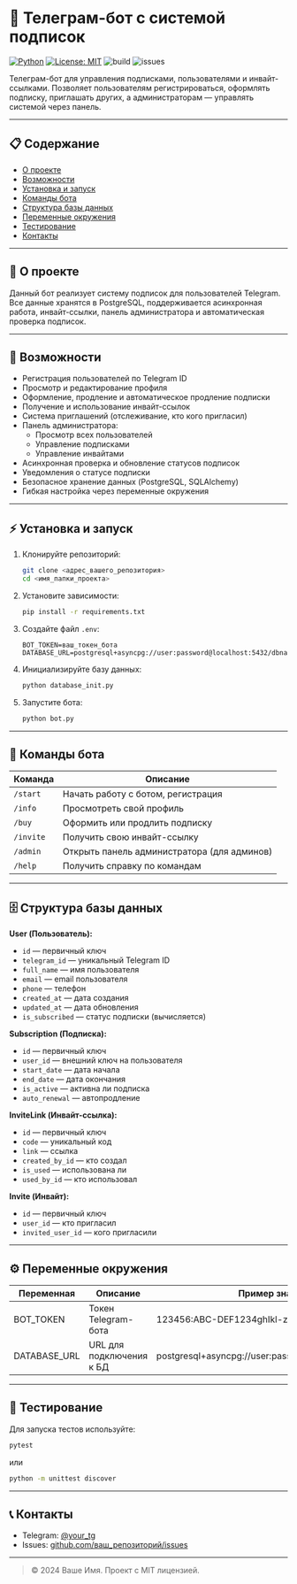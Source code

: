 # 🤖 Телеграм-бот с системой подписок

[![Python](https://img.shields.io/badge/python-3.10%2B-blue)](https://www.python.org/)
[![License: MIT](https://img.shields.io/badge/License-MIT-yellow.svg)](LICENSE)
![build](https://img.shields.io/badge/build-passing-brightgreen)
![issues](https://img.shields.io/badge/issues-0%20open-brightgreen)

Телеграм-бот для управления подписками, пользователями и инвайт-ссылками. Позволяет пользователям регистрироваться, оформлять подписку, приглашать других, а администраторам — управлять системой через панель.

---

## 📋 Содержание

- [О проекте](#о-проекте)
- [Возможности](#возможности)
- [Установка и запуск](#установка-и-запуск)
- [Команды бота](#команды-бота)
- [Структура базы данных](#структура-базы-данных)
- [Переменные окружения](#переменные-окружения)
- [Тестирование](#тестирование)
- [Контакты](#контакты)

---

## 📝 О проекте

Данный бот реализует систему подписок для пользователей Telegram. Все данные хранятся в PostgreSQL, поддерживается асинхронная работа, инвайт-ссылки, панель администратора и автоматическая проверка подписок.

---

## 🚀 Возможности

- Регистрация пользователей по Telegram ID
- Просмотр и редактирование профиля
- Оформление, продление и автоматическое продление подписки
- Получение и использование инвайт-ссылок
- Система приглашений (отслеживание, кто кого пригласил)
- Панель администратора:
  - Просмотр всех пользователей
  - Управление подписками
  - Управление инвайтами
- Асинхронная проверка и обновление статусов подписок
- Уведомления о статусе подписки
- Безопасное хранение данных (PostgreSQL, SQLAlchemy)
- Гибкая настройка через переменные окружения

---

## ⚡ Установка и запуск

1. Клонируйте репозиторий:
   ```bash
   git clone <адрес_вашего_репозитория>
   cd <имя_папки_проекта>
   ```
2. Установите зависимости:
   ```bash
   pip install -r requirements.txt
   ```
3. Создайте файл `.env`:
   ```
   BOT_TOKEN=ваш_токен_бота
   DATABASE_URL=postgresql+asyncpg://user:password@localhost:5432/dbname
   ```
4. Инициализируйте базу данных:
   ```bash
   python database_init.py
   ```
5. Запустите бота:
   ```bash
   python bot.py
   ```

---

## 💬 Команды бота

| Команда      | Описание                                      |
|--------------|-----------------------------------------------|
| `/start`     | Начать работу с ботом, регистрация            |
| `/info`      | Просмотреть свой профиль                      |
| `/buy`       | Оформить или продлить подписку                |
| `/invite`    | Получить свою инвайт-ссылку                   |
| `/admin`     | Открыть панель администратора (для админов)   |
| `/help`      | Получить справку по командам                  |

---

## 🗄️ Структура базы данных

**User (Пользователь):**
- `id` — первичный ключ
- `telegram_id` — уникальный Telegram ID
- `full_name` — имя пользователя
- `email` — email пользователя
- `phone` — телефон
- `created_at` — дата создания
- `updated_at` — дата обновления
- `is_subscribed` — статус подписки (вычисляется)

**Subscription (Подписка):**
- `id` — первичный ключ
- `user_id` — внешний ключ на пользователя
- `start_date` — дата начала
- `end_date` — дата окончания
- `is_active` — активна ли подписка
- `auto_renewal` — автопродление

**InviteLink (Инвайт-ссылка):**
- `id` — первичный ключ
- `code` — уникальный код
- `link` — ссылка
- `created_by_id` — кто создал
- `is_used` — использована ли
- `used_by_id` — кто использовал

**Invite (Инвайт):**
- `id` — первичный ключ
- `user_id` — кто пригласил
- `invited_user_id` — кого пригласили

---

## ⚙️ Переменные окружения

| Переменная      | Описание                        | Пример значения                        |
|-----------------|---------------------------------|----------------------------------------|
| BOT_TOKEN       | Токен Telegram-бота             | 123456:ABC-DEF1234ghIkl-zyx57W2v1u123ew11 |
| DATABASE_URL    | URL для подключения к БД        | postgresql+asyncpg://user:pass@localhost:5432/dbname |

---

## 🧪 Тестирование

Для запуска тестов используйте:

```bash
pytest
```
или
```bash
python -m unittest discover
```

---

## 📞 Контакты

- Telegram: [@your_tg](https://t.me/your_tg)
- Issues: [github.com/ваш_репозиторий/issues](https://github.com/ваш_репозиторий/issues)

---

> © 2024 Ваше Имя. Проект с MIT лицензией.
